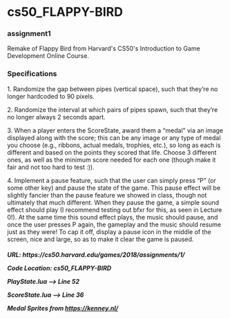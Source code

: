 # cs50_FLAPPY-BIRD

<H3> assignment1 </H3>
  Remake of Flappy Bird from Harvard's CS50's Introduction to Game Development Online Course.
 
<H3> Specifications </H3>
  <p>1. Randomize the gap between pipes (vertical space), such that they’re no longer hardcoded to 90 pixels.</p>
  <p>2. Randomize the interval at which pairs of pipes spawn, such that they’re no longer always 2 seconds apart.</p>
  <p>3. When a player enters the ScoreState, award them a “medal” via an image displayed along with the score; this can be any image or any type of medal you choose (e.g., ribbons, actual medals, trophies, etc.), so long as each is different and based on the points they scored that life. Choose 3 different ones, as well as the minimum score needed for each one (though make it fair and not too hard to test :)).</p>
  <p>4. Implement a pause feature, such that the user can simply press “P” (or some other key) and pause the state of the game. This pause effect will be slightly fancier than the        pause feature we showed in class, though not ultimately that much different. When they pause the game, a simple sound effect should play (I recommend testing out bfxr for          this, as seen in Lecture 0!). At the same time this sound effect plays, the music should pause, and once the user presses P again, the gameplay and the music should resume        just as they were! To cap it off, display a pause icon in the middle of the screen, nice and large, so as to make it clear the game is paused.</p>
  
<H5>
<p>URL: https://cs50.harvard.edu/games/2018/assignments/1/</p>


Code Location: cs50_FLAPPY-BIRD
<p>PlayState.lua --> Line 52</p>
<p>ScoreState.lua --> Line 36</p>

Medal Sprites from https://kenney.nl/
</H5>
